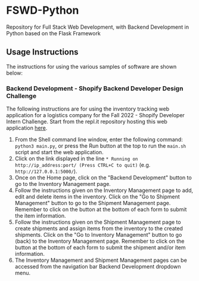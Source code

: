 # FSWD-Python
Repository for Full Stack Web Development, with Backend Development in Python
based on the Flask Framework

## Usage Instructions
The instructions for using the various samples of software are shown below:

### Backend Development - Shopify Backend Developer Design Challenge
The following instructions are for using the inventory tracking web
application for a logistics company for the Fall 2022 - Shopify Developer
Intern Challenge. Start from the repl.it repository hosting this web
application [here](https://replit.com/@NathanielHu4/FSWD-Python-Shopify-BDIC).
1. From the Shell command line window, enter the following command:
`python3 main.py`, or press the Run button at the top to run the `main.sh`
script and start the web application.
2. Click on the link displayed in the line
`* Running on http://ip_address:port/ (Press CTRL+C to quit)` (e.g.
`http://127.0.0.1:5000/`).
3. Once on the Home page, click on the "Backend Development" button to go to
the Inventory Management page.
4. Follow the instructions given on the Inventory Management page to add, edit
and delete items in the inventory. Click on the "Go to Shipment Management"
button to go to the Shipment Management page. Remember to click on the button
at the bottom of each form to submit the item information.
5. Follow the instructions given on the Shipment Management page to create
shipments and assign items from the inventory to the created shipments. Click
on the "Go to Inventory Management" button to go (back) to the Inventory
Management page. Remember to click on the button at the bottom of each form to
submit the shipment and/or item information.
6. The Inventory Management and Shipment Management pages can be accessed from
the navigation bar Backend Development dropdown menu.
